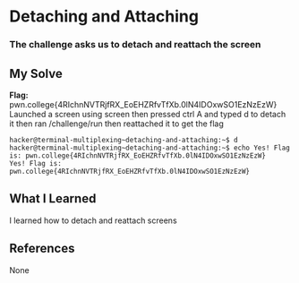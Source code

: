# Detaching and Attaching
### The challenge asks us to detach and reattach the screen


## My Solve
**Flag:** pwn.college{4RIchnNVTRjfRX_EoEHZRfvTfXb.0lN4IDOxwSO1EzNzEzW}
Launched a screen using screen then pressed ctrl A and typed d to detach
it then ran /challenge/run then reattached it to get the flag


```
hacker@terminal-multiplexing~detaching-and-attaching:~$ d
hacker@terminal-multiplexing~detaching-and-attaching:~$ echo Yes! Flag is: pwn.college{4RIchnNVTRjfRX_EoEHZRfvTfXb.0lN4IDOxwSO1EzNzEzW}
Yes! Flag is: pwn.college{4RIchnNVTRjfRX_EoEHZRfvTfXb.0lN4IDOxwSO1EzNzEzW}
```

## What I Learned
I learned how to detach and reattach screens

## References
None